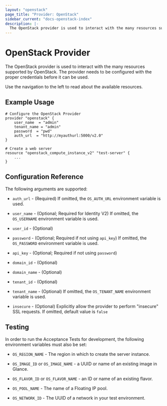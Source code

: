 ```yaml
---
layout: "openstack"
page_title: "Provider: OpenStack"
sidebar_current: "docs-openstack-index"
description: |-
  The OpenStack provider is used to interact with the many resources supported by OpenStack. The provider needs to be configured with the proper credentials before it can be used.
---
```


# OpenStack Provider

The OpenStack provider is used to interact with the
many resources supported by OpenStack. The provider needs to be configured
with the proper credentials before it can be used.

Use the navigation to the left to read about the available resources.

## Example Usage

```
# Configure the OpenStack Provider
provider "openstack" {
    user_name  = "admin"
    tenant_name = "admin"
    password  = "pwd"
    auth_url  = "http://myauthurl:5000/v2.0"
}

# Create a web server
resource "openstack_compute_instance_v2" "test-server" {
    ...
}
```

## Configuration Reference

The following arguments are supported:

* `auth_url` - (Required) If omitted, the `OS_AUTH_URL` environment
    variable is used.

* `user_name` - (Optional; Required for Identity V2) If omitted, the
    `OS_USERNAME` environment variable is used.

* `user_id` - (Optional)

* `password` - (Optional; Required if not using `api_key`) If omitted, the
    `OS_PASSWORD` environment variable is used.

* `api_key` - (Optional; Required if not using `password`)

* `domain_id` - (Optional)

* `domain_name` - (Optional)

* `tenant_id` - (Optional)

* `tenant_name` - (Optional) If omitted, the `OS_TENANT_NAME` environment
    variable is used.

* `insecure` - (Optional) Explicitly allow the provider to perform
    "insecure" SSL requests. If omitted, default value is `false`

## Testing

In order to run the Acceptance Tests for development, the following environment
variables must also be set:

* `OS_REGION_NAME` - The region in which to create the server instance.

* `OS_IMAGE_ID` or `OS_IMAGE_NAME` - a UUID or name of an existing image in
    Glance.

* `OS_FLAVOR_ID` or `OS_FLAVOR_NAME` - an ID or name of an existing flavor.

* `OS_POOL_NAME` - The name of a Floating IP pool.

* `OS_NETWORK_ID` - The UUID of a network in your test environment.
